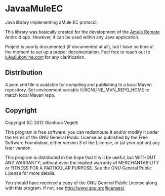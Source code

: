# JavaaMuleEC
Java library implementing aMule EC protocol.

This library was basically created for the development of the [Amule Remote](https://play.google.com/store/apps/details?id=com.iukonline.amule.android.amuleremote) Android app. However, it can be used within any Java application.

Project is poorly documented (if documented at all), but I have no time at the moment to set up a proper documentation. Feel free to reach out to iuk@iukonline.com for any clarification.

## Distribution ##

A pom.xml file is available for compiling and publishing to a local Maven repository. Set environment variable IUKONLINE_MVN_REPO_HOME to match local Maven repo. 

## Copyright ##

Copyright (C) 2012 Gianluca Vegetti

This program is free software: you can redistribute it and/or modify
it under the terms of the GNU General Public License as published by
the Free Software Foundation, either version 3 of the License, or
(at your option) any later version.

This program is distributed in the hope that it will be useful,
but WITHOUT ANY WARRANTY; without even the implied warranty of
MERCHANTABILITY or FITNESS FOR A PARTICULAR PURPOSE.  See the
GNU General Public License for more details.

You should have received a copy of the GNU General Public License
along with this program.  If not, see <http://www.gnu.org/licenses/>.

